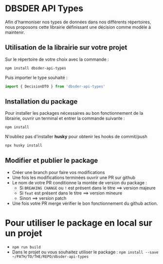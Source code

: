 # DBSDER API Types

Afin d'harmoniser nos types de données dans nos différents répertoires, nous proposons cette librairie définissant une décision comme modèle à maintenir.

## Utilisation de la librairie sur votre projet

Sur le répertoire de votre choix avec la commande :

```sh
npm install dbsder-api-types
```

Puis importer le type souhaité :

```typescript
import { DecisionDTO } from 'dbsder-api-types'
```

## Installation du package

Pour installer les packages nécessaires au bon fonctionnement de la librairie, ouvrir un terminal et entrer la commande suivante :

```bash
npm install
```  

N'oubliez pas d'installer **husky** pour obtenir les hooks de commit/push

```bash
npx husky install
```

## Modifier et publier le package

* Créer une branch pour faire vos modifications
* Une fois les modifications terminées ouvrir une PR sur github
* Le nom de votre PR conditionne la montée de version du package :
    - Si `BREAKING CHANGE` ou `!` est présent dans le titre ==> version majeure
    - Si `feat` est présent dans le titre ==> version mineure
    - Sinon ==> version patch 
* Une fois votre PR merge vérifier le bon fonctionnement du github action.


# Pour utiliser le package en local sur un projet

* `npm run build`
* Dans le projet ou vous souhaitez utiliser le package : `npm install --save ~/PATH/TO/THE/REPO/dbsder-api-types`